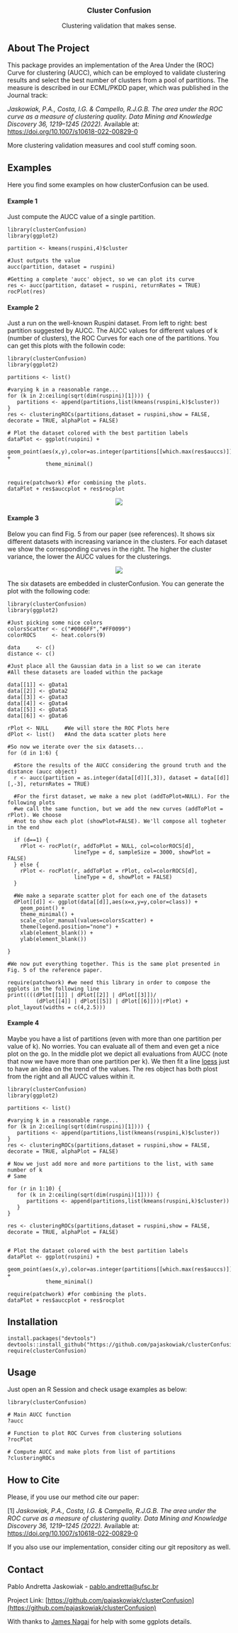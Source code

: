 <!-- PROJECT LOGO -->
<br />
<div align="center">
<h3 align="center">Cluster Confusion</h3>
<p align="center"> Clustering validation that makes sense.  </p>
</div>

<!-- ABOUT THE PROJECT -->
## About The Project

This package provides an implementation of the Area Under the (ROC) Curve for clustering (AUCC), which can be employed to validate clustering results and select the best number of clusters from a pool of partitions. The measure is described in our ECML/PKDD paper, which was published in the Journal track:

 *Jaskowiak, P.A., Costa, I.G. & Campello, R.J.G.B. The area under the ROC curve as a measure of clustering quality. Data Mining and Knowledge Discovery 36, 1219–1245 (2022).* Available at: https://doi.org/10.1007/s10618-022-00829-0

More clustering validation measures and cool stuff coming soon.

## Examples

Here you find some examples on how clusterConfusion can be used.

#### Example 1
Just compute the AUCC value of a single partition.

```{r}
library(clusterConfusion)
library(ggplot2)

partition <- kmeans(ruspini,4)$cluster

#Just outputs the value
aucc(partition, dataset = ruspini)

#Getting a complete 'aucc' object, so we can plot its curve
res <- aucc(partition, dataset = ruspini, returnRates = TRUE)
rocPlot(res)

```

#### Example 2

Just a run on the well-known Ruspini dataset. From left to right: best partition suggested by AUCC. The AUCC values for different values of k (number of clusters), the ROC Curves for each one of the partitions. You can get this plots with the followin code:

```{r}
library(clusterConfusion)
library(ggplot2)

partitions <- list()

#varying k in a reasonable range...
for (k in 2:ceiling(sqrt(dim(ruspini)[1]))) {
   partitions <- append(partitions,list(kmeans(ruspini,k)$cluster))
}
res <- clusteringROCs(partitions,dataset = ruspini,show = FALSE, decorate = TRUE, alphaPlot = FALSE)

# Plot the dataset colored with the best partition labels
dataPlot <- ggplot(ruspini) + 
            geom_point(aes(x,y),color=as.integer(partitions[[which.max(res$auccs)]])) + 
            theme_minimal()


require(patchwork) #for combining the plots.
dataPlot + res$auccplot + res$rocplot
```

<p align="center">
  <img src="plots/singleK.png" />
</p>

#### Example 3

Below you can find Fig. 5 from our paper (see references). It shows six different datasets with increasing variance in the clusters. For each dataset we show the corresponding curves in the right. The higher the cluster variance, the lower the AUCC values for the clusterings.

<p align="center">
  <img src="plots/varPlots.png" />
</p>

The six datasets are embedded in clusterConfusion. You can generate the plot with the following code:

```{r}
library(clusterConfusion)
library(ggplot2)

#Just picking some nice colors
colorsScatter <- c("#0066FF","#FF0099")
colorROCS     <- heat.colors(9)

data     <- c()
distance <- c()

#Just place all the Gaussian data in a list so we can iterate
#All these datasets are loaded within the package

data[[1]] <- gData1
data[[2]] <- gData2
data[[3]] <- gData3
data[[4]] <- gData4
data[[5]] <- gData5
data[[6]] <- gData6

rPlot <- NULL     #We will store the ROC Plots here
dPlot <- list()   #And the data scatter plots here

#So now we iterate over the six datasets...
for (d in 1:6) {

  #Store the results of the AUCC considering the ground truth and the distance (aucc object)
  r <- aucc(partition = as.integer(data[[d]][,3]), dataset = data[[d]][,-3], returnRates = TRUE)

  #For the first dataset, we make a new plot (addToPlot=NULL). For the following plots
  #we call the same function, but we add the new curves (addToPlot = rPlot). We choose
  #not to show each plot (showPlot=FALSE). We'll compose all togheter in the end

  if (d==1) {
    rPlot <- rocPlot(r, addToPlot = NULL, col=colorROCS[d],
                     lineType = d, sampleSize = 3000, showPlot = FALSE)
  } else {
    rPlot <- rocPlot(r, addToPlot = rPlot, col=colorROCS[d],
                     lineType = d, showPlot = FALSE)
  }

  #We make a separate scatter plot for each one of the datasets
  dPlot[[d]] <- ggplot(data[[d]],aes(x=x,y=y,color=class)) +
    geom_point() +
    theme_minimal() +
    scale_color_manual(values=colorsScatter) +
    theme(legend.position="none") +
    xlab(element_blank()) +
    ylab(element_blank())

}

#We now put everything together. This is the same plot presented in Fig. 5 of the reference paper.

require(patchwork) #we need this library in order to compose the ggplots in the following line
print((((dPlot[[1]] | dPlot[[2]] | dPlot[[3]])/
         (dPlot[[4]] | dPlot[[5]] | dPlot[[6]]))|rPlot) + plot_layout(widths = c(4,2.5)))
```

#### Example 4

Maybe you have a list of partitions (even with more than one partition per value of k). No worries. You can evaluate all of them and even get a nice plot on the go. In the middle plot we depict all evaluations from AUCC (note that now we have more than one partition per k). We then fit a line [loess](https://www.rdocumentation.org/packages/stats/versions/3.6.2/topics/loess) just to have an idea on the trend of the values. The res object has both plost from the right and all AUCC values within it.

```{r}
library(clusterConfusion)
library(ggplot2)

partitions <- list()

#varying k in a reasonable range...
for (k in 2:ceiling(sqrt(dim(ruspini)[1]))) {
   partitions <- append(partitions,list(kmeans(ruspini,k)$cluster))
}
res <- clusteringROCs(partitions,dataset = ruspini,show = FALSE, decorate = TRUE, alphaPlot = FALSE)

# Now we just add more and more partitions to the list, with same number of k
# Same

for (r in 1:10) {
   for (k in 2:ceiling(sqrt(dim(ruspini)[1]))) {
      partitions <- append(partitions,list(kmeans(ruspini,k)$cluster))
   }
}

res <- clusteringROCs(partitions,dataset = ruspini,show = FALSE, decorate = TRUE, alphaPlot = FALSE)


# Plot the dataset colored with the best partition labels
dataPlot <- ggplot(ruspini) + 
            geom_point(aes(x,y),color=as.integer(partitions[[which.max(res$auccs)]])) + 
            theme_minimal()

require(patchwork) #for combining the plots.
dataPlot + res$auccplot + res$rocplot

```

<!-- Installation -->
## Installation

```{r}
install.packages("devtools")
devtools::install_github("https://github.com/pajaskowiak/clusterConfusion")
require(clusterConfusion)
```

<!-- USAGE EXAMPLES -->
## Usage

Just open an R Session and check usage examples as below:

```{r}
library(clusterConfusion)

# Main AUCC function
?aucc

# Function to plot ROC Curves from clustering solutions
?rocPlot

# Compute AUCC and make plots from list of partitions
?clusteringROCs
```


<!-- CITE -->
## How to Cite

Please, if you use our method cite our paper:

[1] *Jaskowiak, P.A., Costa, I.G. & Campello, R.J.G.B. The area under the ROC curve as a measure of clustering quality. Data Mining and Knowledge Discovery 36, 1219–1245 (2022).* Available at: https://doi.org/10.1007/s10618-022-00829-0

If you also use our implementation, consider citing our git repository as well.

<!-- CONTACT -->
## Contact

Pablo Andretta Jaskowiak - pablo.andretta@ufsc.br

Project Link: [https://github.com/pajaskowiak/clusterConfusion](https://github.com/pajaskowiak/clusterConfusion)

With thanks to [James Nagai](https://jsnagai.github.io/) for help with some ggplots details.
